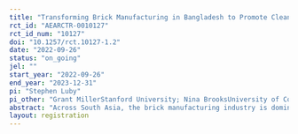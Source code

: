 ```yaml
---
title: "Transforming Brick Manufacturing in Bangladesh to Promote Clean Air and Better Health"
rct_id: "AEARCTR-0010127"
rct_id_num: "10127"
doi: "10.1257/rct.10127-1.2"
date: "2022-09-26"
status: "on_going"
jel: ""
start_year: "2022-09-26"
end_year: "2023-12-31"
pi: "Stephen Luby"
pi_other: "Grant MillerStanford University; Nina BrooksUniversity of Connecticut"
abstract: "Across South Asia, the brick manufacturing industry is dominated by inefficient, coal-burning kilns. Brick kilns are one of the largest emitters in the region. In Bangladesh, kilns contribute 17% of the country’s annual CO2 emissions and 11% of PM2.5. The pollution released by these kilns worsens local air quality, health and agricultural productivity, and global climate. Reducing these emissions could generate large social benefits. A properly constructed and operated zigzag kiln can reduce black carbon by 41%, CO2 by 21%, and PM2.5 by 80% – and strikingly, also increase kiln profitability. Yet the vast majority are incorrectly constructed and operated. Our preliminary work found that lack of knowledge regarding proper construction and operation and inattention to worker incentives undermine kiln operation. We propose a randomized intervention among kiln owners in Bangladesh that relaxes these barriers to improve kiln performance, reduce air pollution, and lower greenhouse gas emissions. "
layout: registration
---
```


